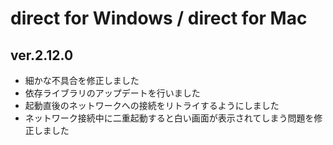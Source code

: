 # direct for Windows / direct for Mac

## ver.2.12.0

- 細かな不具合を修正しました
- 依存ライブラリのアップデートを行いました
- 起動直後のネットワークへの接続をリトライするようにしました
- ネットワーク接続中に二重起動すると白い画面が表示されてしまう問題を修正しました
